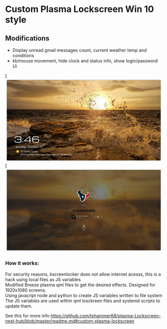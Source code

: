 # Custom Plasma Lockscreen Win 10 style

## Modifications
* Display unread gmail messages count, current weather temp and conditions
* kb/mouse movement, hide clock and status info, show login/password Ui


[![Plasma Lockscreen](Screenshot_20211017_154639.png)
[![Plasma Lockscreen](Screenshot_20211017_154629.png)

### How it works:
For security reasons, kscreenlocker does not allow internet acesss, 
this is a hack using local files as JS variables <br/>
Modified Breeze plasma qml files to get the desired effects. Designed for 1920x1080 screens. <br/>
Using javacript node and python to create JS variables written to file system <br/>
The JS variables are used within qml losckreen files and systemd scripts to update them. <br/>

See this for more info https://github.com/txhammer68/plasma-Lockscreen-nest-hub/blob/master/readme.md#custom-plasma-lockscreen
